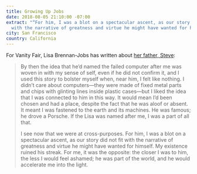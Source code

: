 ```yaml
---
title: Growing Up Jobs
date: 2018-08-05 21:10:00 -07:00
extract: "“For him, I was a blot on a spectacular ascent, as our story did not fit
  with the narrative of greatness and virtue he might have wanted for himself.”"
city: San Francisco
country: California
---
```


For Vanity Fair, Lisa Brennan-Jobs has written about [her father, Steve](https://www.vanityfair.com/news/2018/08/lisa-brennan-jobs-small-fry-steve-jobs-daughter):

> By then the idea that he’d named the failed computer after me was woven in with my sense of self, even if he did not confirm it, and I used this story to bolster myself when, near him, I felt like nothing. I didn’t care about computers—they were made of fixed metal parts and chips with glinting lines inside plastic cases—but I liked the idea that I was connected to him in this way. It would mean I’d been chosen and had a place, despite the fact that he was aloof or absent. It meant I was fastened to the earth and its machines. He was famous; he drove a Porsche. If the Lisa was named after me, I was a part of all that.
>
> I see now that we were at cross-purposes. For him, I was a blot on a spectacular ascent, as our story did not fit with the narrative of greatness and virtue he might have wanted for himself. My existence ruined his streak. For me, it was the opposite: the closer I was to him, the less I would feel ashamed; he was part of the world, and he would accelerate me into the light.
